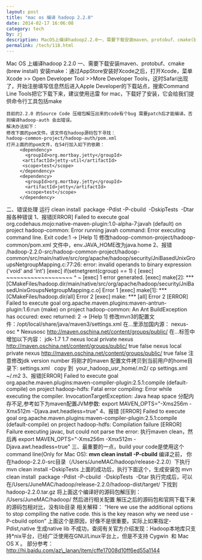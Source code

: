 ```yaml
---
layout: post
title: "mac os 编译 hadoop 2.2.0"
date: 2014-02-17 16:06:08
category: tech
by: zj
description: MacOS上编译hadoop2.2.0一、需要下载安装maven、protobuf、cmake(brewinstall)安装make：通过AppStore安装好Xcode之后，打开Xcode，菜单Xcode&gt;&gt;OpenDeveloperTool&gt;&gt;Mor
permalink: /tech/118.html
---
```

Mac OS 上编译hadoop 2.2.0 一、需要下载安装maven、protobuf、cmake (brew install) 安装make：通过AppStore安装好Xcode之后，打开Xcode，菜单Xcode >> Open Developer Tool >>More Developer Tools，这时Safari出现了，开始注册填写信息然后进入Apple Developer的下载站点，搜索Command Line Tools把它下载下来，建议使用迅雷 for mac，下载好了安装，它会给我们提供命令行工具包括make

    目前的2.2.0 的Source Code 压缩包解压出来的code有个bug 需要patch后才能编译。否则编译hadoop-auth 会出错误。
    解决办法如下：
    修改下面的pom文件。该文件在hadoop源码包下寻找：
    hadoop-common-project/hadoop-auth/pom.xml
    打开上面的的pom文件，在54行加入如下的依赖：
         <dependency>
           <groupId>org.mortbay.jetty</groupId>
          <artifactId>jetty-util</artifactId>
          <scope>test</scope>
         </dependency>
         <dependency>
           <groupId>org.mortbay.jetty</groupId>
           <artifactId>jetty</artifactId>
           <scope>test</scope>
         </dependency>

二、错误处理 运行 clean install  package -Pdist -P-cbuild  -DskipTests  -Dtar  报各种错误 1、报错\[ERROR\] Failed to execute goal org.codehaus.mojo:native-maven-plugin:1.0-alpha-7:javah (default) on project hadoop-common: Error running javah command: Error executing command line. Exit code:1 -> \[Help 1\] 修改hadoop-common-project/hadoop-common/pom.xml 文件中，env.JAVA\_HOME改为java.home 2、报错 /hadoop-2.2.0-src/hadoop-common-project/hadoop-common/src/main/native/src/org/apache/hadoop/security/JniBasedUnixGroupsNetgroupMapping.c:77:26: error: invalid operands to binary expression ('void' and 'int') \[exec\] if(setnetgrent(cgroup) == 1) \{ \[exec\] ~~~~~~~~~~~~~~~~~~~ ^ ~ \[exec\] 1 error generated. \[exec\] make\[2\]: \*\*\* \[CMakeFiles/hadoop.dir/main/native/src/org/apache/hadoop/security/JniBasedUnixGroupsNetgroupMapping.c.o\] Error 1 \[exec\] make\[1\]: \*\*\* \[CMakeFiles/hadoop.dir/all\] Error 2 \[exec\] make: \*\*\* \[all\] Error 2 \[ERROR\] Failed to execute goal org.apache.maven.plugins:maven-antrun-plugin:1.6:run (make) on project hadoop-common: An Ant BuildException has occured: exec returned: 2 -> \[Help 1\] 修改mvn3的配置文件：/opt/local/share/java/maven3/settings.xml 在<mirrors>…</mirrors>里添加国内源： <mirrors> <mirror> <id>nexus-osc</id> <mirrorOf>\*</mirrorOf> <name>Nexusosc</name> <url>http://maven.oschina.net/content/groups/public/</url> </mirror> </mirrors> 在<profiles>...</profiles>标签中增加以下内容： <profile> <id>jdk-1.7</id> <activation> <jdk>1.7<k> </activation> <repositories> <repository> <id>nexus</id> <name>local private nexus</name> <url>http://maven.oschina.net/content/groups/public/</url> <releases> <enabled>true</enabled> </releases> <snapshots> <enabled>false</enabled> </snapshots> </repository> </repositories> <pluginRepositories> <pluginRepository> <id>nexus</id> <name>local private nexus</name> <url>http://maven.oschina.net/content/groups/public/</url> <releases> <enabled>true</enabled> </releases> <snapshots> <enabled>false</enabled> </snapshots> </pluginRepository> </pluginRepositories> </profile> </profiles> 注意修改jdk version number 将刚才的maven 配置文件拷贝到当前用户的home目录下: settings.xml   copy 到  your\_hadoop\_usr\_home/.m2/ cp settings.xml ~/.m2 3、报错\[ERROR\] Failed to execute goal org.apache.maven.plugins:maven-compiler-plugin:2.5.1:compile (default-compile) on project hadoop-hdfs: Fatal error compiling: Error while executing the compiler. InvocationTargetException: Java heap space 分配内存不足,参考如下为maven配置JVM参数: export MAVEN\_OPTS="-Xms256m -Xmx512m -Djava.awt.headless=true" 4、报错 \[ERROR\] Failed to execute goal org.apache.maven.plugins:maven-compiler-plugin:2.5.1:compile (default-compile) on project hadoop-hdfs: Compilation failure \[ERROR\] Failure executing javac, but could not parse the error: 执行maven clean，然后再 export MAVEN\_OPTS="-Xms256m -Xmx512m -Djava.awt.headless=true" 三、最重要的一点，build your code是使用这个command line(Only for Mac OS): **mvn clean install -P-cbuild** 编译之前， 你在hadoop-2.2.0-src目录（/Users/JuneMAC/hadoop/release-2.2.0）下执行 mvn clean install –DskipTests 上面的成功后，执行下面这个，生成安装包 mvn clean install  package -Pdist -P-cbuild  -DskipTests  -Dtar 执行完成后，可以在/Users/JuneMAC/hadoop/release-2.2.0/hadoop-dist/target/ 下找到 hadoop-2.2.0.tar.gz 将上面这个编译好的源码包解压到： /Users/JuneMAC/hadoop/ 然后进行相关配置 解压之后的源码包和官网下载下来的源码包相对比，没有lib目录 相关解释： “Here we use the additional options to stop compiling the native code. this is the key reason why we need use -P-cbuild option” 上面这个是原因，好像不是很重要。实际上如果指定-Pdist,native 生成native lib 不成功，查阅有关官方介绍发现：Hadoop本地库只支持\*nix平台，已经广泛使用在GNU/Linux平台上，但是不支持 Cygwin  和 Mac OS X 。 部分参考：http://hi.baidu.com/az\_lanan/item/cffe17008d10ff6ed55a1144